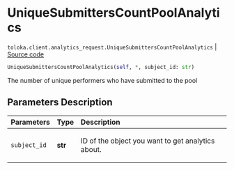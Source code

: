 # UniqueSubmittersCountPoolAnalytics
`toloka.client.analytics_request.UniqueSubmittersCountPoolAnalytics` | [Source code](https://github.com/Toloka/toloka-kit/blob/v0.1.26/src/client/analytics_request.py#L140)

```python
UniqueSubmittersCountPoolAnalytics(self, *, subject_id: str)
```

The number of unique performers who have submitted to the pool

## Parameters Description

| Parameters | Type | Description |
| :----------| :----| :-----------|
`subject_id`|**str**|<p>ID of the object you want to get analytics about.</p>
